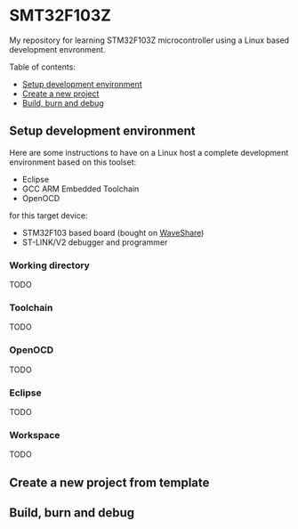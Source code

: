 SMT32F103Z
==========

My repository for learning STM32F103Z microcontroller using a Linux based development envronment.

Table of contents:

* [Setup development environment](#setup-development-environment)
* [Create a new project](#create-a-new-project-from-template)
* [Build, burn and debug](#build-burn-and-debug)


Setup development environment
-----------------------------

Here are some instructions to have on a Linux host a complete development environment based on this toolset:

* Eclipse
* GCC ARM Embedded Toolchain
* OpenOCD

for this target device:
* STM32F103 based board (bought on [WaveShare](http://www.wvshare.com/column/STM32_DevelopmentBoard.htm#Open103Z))
* ST-LINK/V2 debugger and programmer 

### Working directory
TODO

### Toolchain
TODO

### OpenOCD
TODO

### Eclipse
TODO

### Workspace
TODO


Create a new project from template
----------------------------------


Build, burn and debug
---------------------

